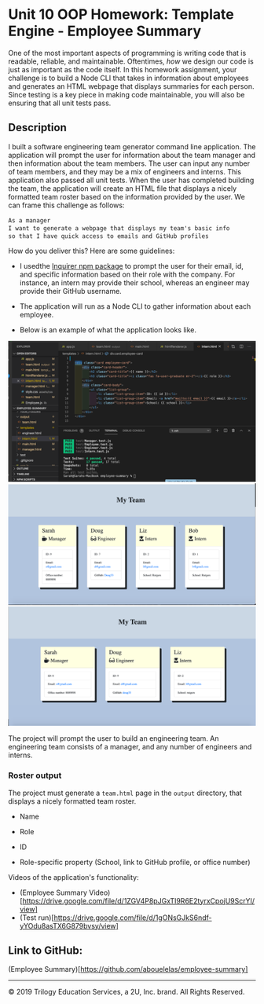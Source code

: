 # Unit 10 OOP Homework: Template Engine - Employee Summary

One of the most important aspects of programming is writing code that is readable, reliable, and maintainable. Oftentimes, *how* we design our code is just as important as the code itself. In this homework assignment, your challenge is to build a Node CLI that takes in information about employees and generates an HTML webpage that displays summaries for each person. Since testing is a key piece in making code maintainable, you will also be ensuring that all unit tests pass.


## Description

I built a software engineering team generator command line application. The application will prompt the user for information about the team manager and then information about the team members. The user can input any number of team members, and they may be a mix of engineers and interns. This application also passed all unit tests. When the user has completed building the team, the application will create an HTML file that displays a nicely formatted team roster based on the information provided by the user. We can frame this challenge as follows:

```
As a manager
I want to generate a webpage that displays my team's basic info
so that I have quick access to emails and GitHub profiles
```

How do you deliver this? Here are some guidelines:

* I usedthe  [Inquirer npm package](https://github.com/SBoudrias/Inquirer.js/) to prompt the user for their email, id, and specific information based on their role with the company. For instance, an intern may provide their school, whereas an engineer may provide their GitHub username.

* The application will run as a Node CLI to gather information about each employee.

* Below is an example of what the application looks like. 

![EmployeeSummary 1](https://github.com/abouelelas/employee-summary/blob/master/Assets/Employee-SummarySS-test-run.png)
![EmployeeSummary 2](https://github.com/abouelelas/employee-summary/blob/master/Assets/Employee-SummarySS2.png)
![EmployeeSummary 3](https://github.com/abouelelas/employee-summary/blob/master/Assets/employee-ss.png)


The project will prompt the user to build an engineering team. An engineering
team consists of a manager, and any number of engineers and interns.

### Roster output

The project must generate a `team.html` page in the `output` directory, that displays a nicely formatted team roster. 
  * Name

  * Role

  * ID

  * Role-specific property (School, link to GitHub profile, or office number)

Videos of the application's functionality:
 * (Employee Summary Video)[https://drive.google.com/file/d/1ZGV4P8pJGxTI9R6E2tyrxCpojU9ScrYI/view]
  * (Test run)[https://drive.google.com/file/d/1gONsGJkS6ndf-yYOdu8asTX6G879bvsy/view]

## Link to GitHub:
(Employee Summary)[https://github.com/abouelelas/employee-summary]





- - -
© 2019 Trilogy Education Services, a 2U, Inc. brand. All Rights Reserved.
